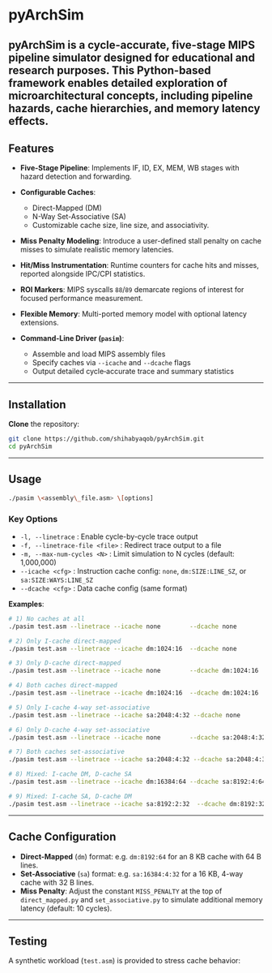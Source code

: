 # pyArchSim

**pyArchSim** is a cycle-accurate, five-stage MIPS pipeline simulator designed for educational and research purposes. This Python-based framework enables detailed exploration of microarchitectural concepts, including pipeline hazards, cache hierarchies, and memory latency effects.
---
## Features

* **Five-Stage Pipeline**: Implements IF, ID, EX, MEM, WB stages with hazard detection and forwarding.
* **Configurable Caches**:

  * Direct-Mapped (DM)
  * N-Way Set-Associative (SA)
  * Customizable cache size, line size, and associativity.
* **Miss Penalty Modeling**: Introduce a user-defined stall penalty on cache misses to simulate realistic memory latencies.
* **Hit/Miss Instrumentation**: Runtime counters for cache hits and misses, reported alongside IPC/CPI statistics.
* **ROI Markers**: MIPS syscalls `88`/`89` demarcate regions of interest for focused performance measurement.
* **Flexible Memory**: Multi-ported memory model with optional latency extensions.
* **Command-Line Driver (`pasim`)**:

  * Assemble and load MIPS assembly files
  * Specify caches via `--icache` and `--dcache` flags
  * Output detailed cycle‐accurate trace and summary statistics
---
## Installation

  **Clone** the repository:

   ```bash
   git clone https://github.com/shihabyaqob/pyArchSim.git
   cd pyArchSim
   ```
---
## Usage

   ```bash
   ./pasim \<assembly\_file.asm> \[options]
   ```

### Key Options

* `-l, --linetrace`               : Enable cycle-by-cycle trace output
* `-f, --linetrace-file <file>`   : Redirect trace output to a file
* `-m, --max-num-cycles <N>`      : Limit simulation to N cycles (default: 1,000,000)
* `--icache <cfg>`                : Instruction cache config: `none`, `dm:SIZE:LINE_SZ`, or `sa:SIZE:WAYS:LINE_SZ`
* `--dcache <cfg>`                : Data cache config (same format)

**Examples**: 
   ```bash
   # 1) No caches at all
   ./pasim test.asm --linetrace --icache none        --dcache none
   
   # 2) Only I-cache direct-mapped
   ./pasim test.asm --linetrace --icache dm:1024:16  --dcache none
   
   # 3) Only D-cache direct-mapped
   ./pasim test.asm --linetrace --icache none        --dcache dm:1024:16
   
   # 4) Both caches direct-mapped
   ./pasim test.asm --linetrace --icache dm:1024:16  --dcache dm:1024:16
   
   # 5) Only I-cache 4-way set-associative
   ./pasim test.asm --linetrace --icache sa:2048:4:32 --dcache none
   
   # 6) Only D-cache 4-way set-associative
   ./pasim test.asm --linetrace --icache none        --dcache sa:2048:4:32
   
   # 7) Both caches set-associative
   ./pasim test.asm --linetrace --icache sa:2048:4:32 --dcache sa:2048:4:32
   
   # 8) Mixed: I-cache DM, D-cache SA
   ./pasim test.asm --linetrace --icache dm:16384:64 --dcache sa:8192:4:64
   
   # 9) Mixed: I-cache SA, D-cache DM
   ./pasim test.asm --linetrace --icache sa:8192:2:32  --dcache dm:8192:32

   ```
---
## Cache Configuration

* **Direct-Mapped** (`dm`) format:  e.g. `dm:8192:64` for an 8 KB cache with 64 B lines.
* **Set-Associative** (`sa`) format:  e.g. `sa:16384:4:32` for a 16 KB, 4-way cache with 32 B lines.
* **Miss Penalty**: Adjust the constant `MISS_PENALTY` at the top of `direct_mapped.py` and `set_associative.py` to simulate additional memory latency (default: 10 cycles).
---
## Testing

A synthetic workload (`test.asm`) is provided to stress cache behavior:

